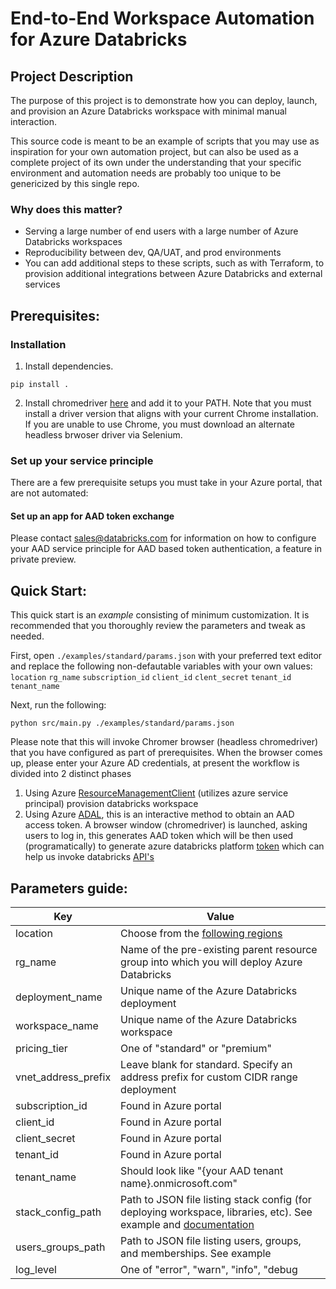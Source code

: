 # End-to-End Workspace Automation for Azure Databricks

## Project Description
The purpose of this project is to demonstrate how you can deploy, launch, and provision an Azure Databricks workspace with minimal manual interaction.

This source code is meant to be an example of scripts that you may use as inspiration for your own automation project, but can also be used as a complete project of its own under the understanding that your specific environment and automation needs are probably too unique to be genericized by this single repo.

### Why does this matter?
- Serving a large number of end users with a large number of Azure Databricks workspaces
- Reproducibility between dev, QA/UAT, and prod environments
- You can add additional steps to these scripts, such as with Terraform, to provision additional integrations between Azure Databricks and external services

## Prerequisites:

### Installation

1) Install dependencies.

`pip install .`

2) Install chromedriver [here](http://chromedriver.chromium.org/downloads) and add it to your PATH. Note that you must install a driver version that aligns with your current Chrome installation. If you are unable to use Chrome, you must download an alternate headless brwoser driver via Selenium.

### Set up your service principle

There are a few prerequisite setups you must take in your Azure portal, that are not automated:

#### Set up an app for AAD token exchange
Please contact sales@databricks.com for information on how to configure your AAD service principle for AAD based token authentication, a feature in private preview.

## Quick Start:

This quick start is an _example_ consisting of minimum customization. It is recommended that you thoroughly review the parameters and tweak as needed.

First, open `./examples/standard/params.json` with your preferred text editor and replace the following non-defautable variables with your own values:
`location`
`rg_name`
`subscription_id`
`client_id`
`clent_secret`
`tenant_id`
`tenant_name`

Next, run the following:
```
python src/main.py ./examples/standard/params.json
```

Please note that this will invoke Chromer browser (headless chromedriver) that you have configured as part of prerequisites. When the browser comes up, please enter your Azure AD credentials, at present the workflow is divided into 2 distinct phases

1) Using Azure [ResourceManagementClient](https://pypi.org/project/azure-mgmt-resource/) (utilizes azure service principal) provision databricks workspace
2) Using Azure [ADAL](https://github.com/AzureAD/azure-activedirectory-library-for-python), this is an interactive method to obtain an AAD access token. A browser window (chromedriver) is launched, asking users to log in, this generates AAD token which will be then used (programatically) to generate azure databricks platform [token](https://docs.azuredatabricks.net/api/latest/authentication.html#generate-a-token) which can help us invoke databricks [API's](https://docs.azuredatabricks.net/api/latest/index.html)
 

## Parameters guide:

| Key  | Value  |
|---|---|
| location  | Choose from the [following regions](https://docs.azuredatabricks.net/administration-guide/cloud-configurations/regions.html)  |
| rg_name  | Name of the pre-existing parent resource group into which you will deploy Azure Databricks  |
| deployment_name  | Unique name of the Azure Databricks deployment  |
| workspace_name | Unique name of the Azure Databricks workspace |
| pricing_tier | One of "standard" or "premium" |
| vnet_address_prefix | Leave blank for standard. Specify an address prefix for custom CIDR range deployment |
| subscription_id | Found in Azure portal |
| client_id | Found in Azure portal |
| client_secret | Found in Azure portal |
| tenant_id | Found in Azure portal |
| tenant_name | Should look like "{your AAD tenant name}.onmicrosoft.com"  |
| stack_config_path | Path to JSON file listing stack config (for deploying workspace, libraries, etc). See example and [documentation](https://docs.databricks.com/user-guide/dev-tools/stack.html) |
| users_groups_path | Path to JSON file listing users, groups, and memberships. See example |
| log_level | One of "error", "warn", "info", "debug |
